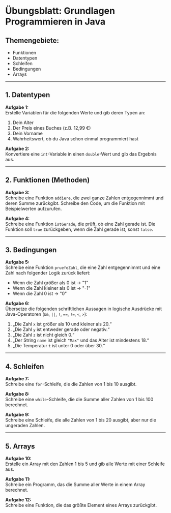 # Übungsblatt: Grundlagen Programmieren in Java

## Themengebiete:
- Funktionen
- Datentypen
- Schleifen
- Bedingungen
- Arrays

---

## 1. Datentypen

**Aufgabe 1:**  
Erstelle Variablen für die folgenden Werte und gib deren Typen an:  
1. Dein Alter  
2. Der Preis eines Buches (z.B. 12,99 €)  
3. Dein Vorname  
4. Wahrheitswert, ob du Java schon einmal programmiert hast  

**Aufgabe 2:**  
Konvertiere eine `int`-Variable in einen `double`-Wert und gib das Ergebnis aus.

---

## 2. Funktionen (Methoden)

**Aufgabe 3:**  
Schreibe eine Funktion `addiere`, die zwei ganze Zahlen entgegennimmt und deren Summe zurückgibt. Schreibe den Code, um die Funktion mit Beispielwerten aufzurufen.

**Aufgabe 4:**  
Schreibe eine Funktion `istGerade`, die prüft, ob eine Zahl gerade ist. Die Funktion soll `true` zurückgeben, wenn die Zahl gerade ist, sonst `false`.

---

## 3. Bedingungen

**Aufgabe 5:**  
Schreibe eine Funktion `pruefeZahl`, die eine Zahl entgegennimmt und eine Zahl nach folgender Logik zurück liefert:
- Wenn die Zahl größer als 0 ist → "1"  
- Wenn die Zahl kleiner als 0 ist → "-1"  
- Wenn die Zahl 0 ist → "0"

**Aufgabe 6:**  
Übersetze die folgenden schriftlichen Aussagen in logische Ausdrücke mit Java-Operatoren (`&&`, `||`, `!`, `==`, `!=`, `<`, `>`):  

1. „Die Zahl `x` ist größer als 10 und kleiner als 20.“  
2. „Die Zahl `y` ist entweder gerade oder negativ.“  
3. „Die Zahl `z` ist nicht gleich 0.“  
4. „Der String `name` ist gleich `"Max"` und das Alter ist mindestens 18.“  
5. „Die Temperatur `t` ist unter 0 oder über 30.“  

---

## 4. Schleifen

**Aufgabe 7:**  
Schreibe eine `for`-Schleife, die die Zahlen von 1 bis 10 ausgibt.

**Aufgabe 8:**  
Schreibe eine `while`-Schleife, die die Summe aller Zahlen von 1 bis 100 berechnet.

**Aufgabe 9:**  
Schreibe eine Schleife, die alle Zahlen von 1 bis 20 ausgibt, aber nur die ungeraden Zahlen.

---

## 5. Arrays

**Aufgabe 10:**  
Erstelle ein Array mit den Zahlen 1 bis 5 und gib alle Werte mit einer Schleife aus.

**Aufgabe 11:**  
Schreibe ein Programm, das die Summe aller Werte in einem Array berechnet.

**Aufgabe 12:**  
Schreibe eine Funktion, die das größte Element eines Arrays zurückgibt.
